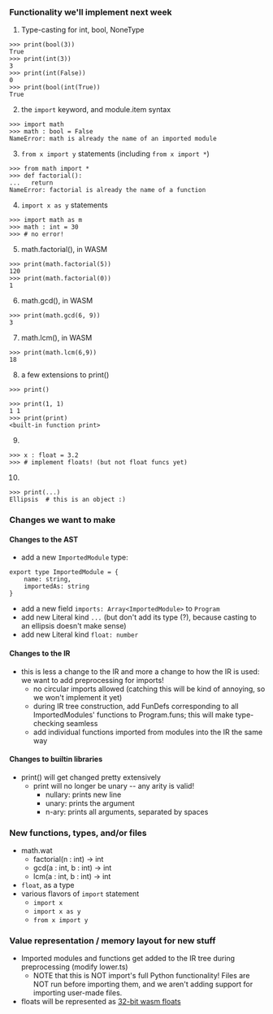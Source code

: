 ### Functionality we'll implement next week
1. Type-casting for int, bool, NoneType 
```
>>> print(bool(3))
True
>>> print(int(3))
3
>>> print(int(False))
0
>>> print(bool(int(True))
True
```
2. the `import` keyword, and module.item syntax
```
>>> import math
>>> math : bool = False
NameError: math is already the name of an imported module
```
3. `from x import y` statements (including `from x import *`)
```
>>> from math import *
>>> def factorial():
...   return
NameError: factorial is already the name of a function
```

4. `import x as y` statements
```
>>> import math as m
>>> math : int = 30
>>> # no error!
```

5. math.factorial(), in WASM
```
>>> print(math.factorial(5))
120
>>> print(math.factorial(0))
1
```
6. math.gcd(), in WASM
```
>>> print(math.gcd(6, 9))
3
```
7. math.lcm(), in WASM
```
>>> print(math.lcm(6,9))
18
```
8. a few extensions to print()
```
>>> print()

>>> print(1, 1)
1 1
>>> print(print)
<built-in function print>
```

9. 
```
>>> x : float = 3.2
>>> # implement floats! (but not float funcs yet)
```
10. 
```
>>> print(...)
Ellipsis  # this is an object :)
```

### Changes we want to make
#### Changes to the AST
- add a new `ImportedModule` type:
```
export type ImportedModule = {
    name: string,
    importedAs: string
}
```
- add a new field `imports: Array<ImportedModule>` to `Program`
- add new Literal kind `...` (but don't add its type (?), because casting to an ellipsis doesn't make sense)
- add new Literal kind `float: number`
#### Changes to the IR
- this is less a change to the IR and more a change to how the IR is used: we want to add preprocessing for imports!
    - no circular imports allowed (catching this will be kind of annoying, so we won't implement it yet)
    - during IR tree construction, add FunDefs corresponding to all ImportedModules' functions to Program.funs; this will make type-checking seamless
    - add individual functions imported from modules into the IR the same way
#### Changes to builtin libraries

- print() will get changed pretty extensively
    - print will no longer be unary -- any arity is valid!
        - nullary: prints new line
        - unary: prints the argument
        - n-ary: prints all arguments, separated by spaces


### New functions, types, and/or files
- math.wat
    - factorial(n : int) -> int
    - gcd(a : int, b : int) -> int
    - lcm(a : int, b : int) -> int
- `float`, as a type
- various flavors of `import` statement
    - `import x`
    - `import x as y`
    - `from x import y`

### Value representation / memory layout for new stuff
- Imported modules and functions get added to the IR tree during preprocessing (modify lower.ts)
    - NOTE that this is NOT import's full Python functionality! Files are NOT run before importing them, and we aren't adding support for importing user-made files.
- floats will be represented as [32-bit wasm floats](https://webassembly.github.io/spec/core/syntax/values.html#syntax-float)
